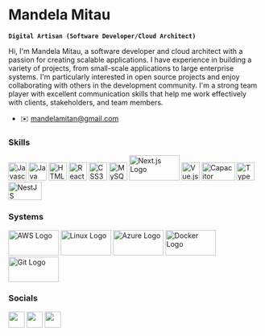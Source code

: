  # Mandela Mitau

**`Digital Artisan (Software Developer/Cloud Architect)`**

Hi, I'm Mandela Mitau, a software developer and cloud architect with a passion for creating scalable applications. I have experience in building a variety of projects, from small-scale applications to large enterprise systems. I'm particularly interested in open source projects and enjoy collaborating with others in the development community. I'm a strong team player with excellent communication skills that help me work effectively with clients, stakeholders, and team members.
* ✉️ [mandelamitan@gmail.com](mailto:mandelamitan@gmail.com)

### Skills

<p align="left">
<a href="https://developer.mozilla.org/en-US/docs/Web/JavaScript" target="_blank" rel="noreferrer"><img src="https://raw.githubusercontent.com/danielcranney/readme-generator/main/public/icons/skills/javascript-colored.svg" width="36" height="36" alt="Javascript" /></a>
<a href="https://www.oracle.com/java/" target="_blank" rel="noreferrer"><img src="https://raw.githubusercontent.com/danielcranney/readme-generator/main/public/icons/skills/java-colored.svg" width="36" height="36" alt="Java" /></a>
<a href="https://developer.mozilla.org/en-US/docs/Glossary/HTML5" target="_blank" rel="noreferrer"><img src="https://raw.githubusercontent.com/danielcranney/readme-generator/main/public/icons/skills/html5-colored.svg" width="36" height="36" alt="HTML5" /></a>
<a href="https://reactjs.org/" target="_blank" rel="noreferrer"><img src="https://raw.githubusercontent.com/danielcranney/readme-generator/main/public/icons/skills/react-colored.svg" width="36" height="36" alt="React" /></a>
<a href="https://www.w3.org/TR/CSS/#css" target="_blank" rel="noreferrer"><img src="https://raw.githubusercontent.com/danielcranney/readme-generator/main/public/icons/skills/css3-colored.svg" width="36" height="36" alt="CSS3" /></a>
<a href="https://www.mysql.com/" target="_blank" rel="noreferrer"><img src="https://raw.githubusercontent.com/danielcranney/readme-generator/main/public/icons/skills/mysql-colored.svg" width="36" height="36" alt="MySQL" /></a>
<a href="https://nextjs.org/"><img src="https://upload.wikimedia.org/wikipedia/commons/thumb/8/8e/Nextjs-logo.svg/1280px-Nextjs-logo.svg.png" alt="Next.js Logo" width="100" height="50"></a>
<a href="https://vuejs.org/" target="_blank"><img src="https://vuejs.org/images/logo.png" alt="Vue.js" height="36" width="36"></a>
<a href="https://capacitorjs.com/" target="_blank"><img src="https://capacitorjs.com/docs/assets/images/capacitor-index-51336ba21d2a831d216e4d8f6a2ccb9c.png" alt="Capacitor" height="36" width="66.029268276"></a>
<a href="https://www.typescriptlang.org/" target="_blank"><img src="https://seeklogo.com/images/T/typescript-logo-B29A3F462D-seeklogo.com.png" alt="TypeScript" height="36" width="36"></a>
<a href="https://nestjs.com/" target="_blank"><img src="https://nestjs.com/img/logo-small.svg" alt="NestJS" height="36" width="66.029268276"></a>

</p>

### Systems
<p align="left">
<a href="https://aws.amazon.com/"><img src="https://upload.wikimedia.org/wikipedia/commons/thumb/9/93/Amazon_Web_Services_Logo.svg/1280px-Amazon_Web_Services_Logo.svg.png" alt="AWS Logo" width="100" height="50"></a>
<a href="https://www.linuxfoundation.org/"><img src="https://upload.wikimedia.org/wikipedia/commons/thumb/3/35/Tux.svg/1024px-Tux.svg.png" alt="Linux Logo" width="100" height="50"></a>
<a href="https://azure.microsoft.com/"><img src="https://upload.wikimedia.org/wikipedia/commons/thumb/a/a8/Microsoft_Azure_Logo.svg/1280px-Microsoft_Azure_Logo.svg.png" alt="Azure Logo" width="100" height="50"></a>
<a href="https://www.docker.com/"><img src="https://upload.wikimedia.org/wikipedia/commons/thumb/4/4e/Docker_%28container_engine%29_logo.svg/1280px-Docker_%28container_engine%29_logo.svg.png" alt="Docker Logo" width="100" height="50"></a>
<a href="https://git-scm.com/"><img src="https://upload.wikimedia.org/wikipedia/commons/thumb/e/e0/Git-logo.svg/1280px-Git-logo.svg.png" alt="Git Logo" width="100" height="50"></a>


</p>

### Socials

<p align="left"> <a href="https://www.github.com/main-tech" target="_blank" rel="noreferrer"><img src="https://raw.githubusercontent.com/danielcranney/readme-generator/main/public/icons/socials/github.svg" width="32" height="32" /></a> <a href="https://blog.mandelamitau.com/" target="_blank" rel="noreferrer"><img src="https://raw.githubusercontent.com/danielcranney/readme-generator/main/public/icons/socials/hashnode.svg" width="32" height="32" /></a> <a href="https://www.linkedin.com/in/mandela-mitau" target="_blank" rel="noreferrer"><img src="https://raw.githubusercontent.com/danielcranney/readme-generator/main/public/icons/socials/linkedin.svg" width="32" height="32" /></a></p>

